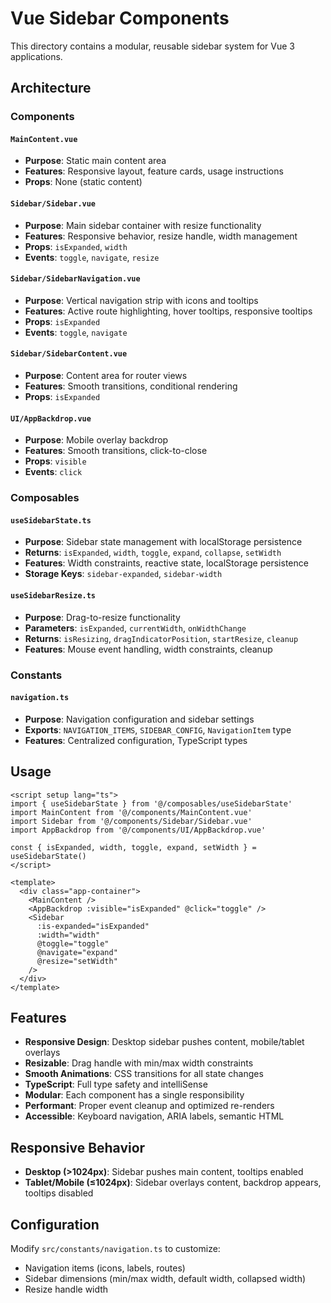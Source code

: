 # Vue Sidebar Components

This directory contains a modular, reusable sidebar system for Vue 3 applications.

## Architecture

### Components

#### `MainContent.vue`

- **Purpose**: Static main content area
- **Features**: Responsive layout, feature cards, usage instructions
- **Props**: None (static content)

#### `Sidebar/Sidebar.vue`

- **Purpose**: Main sidebar container with resize functionality
- **Features**: Responsive behavior, resize handle, width management
- **Props**: `isExpanded`, `width`
- **Events**: `toggle`, `navigate`, `resize`

#### `Sidebar/SidebarNavigation.vue`

- **Purpose**: Vertical navigation strip with icons and tooltips
- **Features**: Active route highlighting, hover tooltips, responsive tooltips
- **Props**: `isExpanded`
- **Events**: `toggle`, `navigate`

#### `Sidebar/SidebarContent.vue`

- **Purpose**: Content area for router views
- **Features**: Smooth transitions, conditional rendering
- **Props**: `isExpanded`

#### `UI/AppBackdrop.vue`

- **Purpose**: Mobile overlay backdrop
- **Features**: Smooth transitions, click-to-close
- **Props**: `visible`
- **Events**: `click`

### Composables

#### `useSidebarState.ts`

- **Purpose**: Sidebar state management with localStorage persistence
- **Returns**: `isExpanded`, `width`, `toggle`, `expand`, `collapse`, `setWidth`
- **Features**: Width constraints, reactive state, localStorage persistence
- **Storage Keys**: `sidebar-expanded`, `sidebar-width`

#### `useSidebarResize.ts`

- **Purpose**: Drag-to-resize functionality
- **Parameters**: `isExpanded`, `currentWidth`, `onWidthChange`
- **Returns**: `isResizing`, `dragIndicatorPosition`, `startResize`, `cleanup`
- **Features**: Mouse event handling, width constraints, cleanup

### Constants

#### `navigation.ts`

- **Purpose**: Navigation configuration and sidebar settings
- **Exports**: `NAVIGATION_ITEMS`, `SIDEBAR_CONFIG`, `NavigationItem` type
- **Features**: Centralized configuration, TypeScript types

## Usage

```vue
<script setup lang="ts">
import { useSidebarState } from '@/composables/useSidebarState'
import MainContent from '@/components/MainContent.vue'
import Sidebar from '@/components/Sidebar/Sidebar.vue'
import AppBackdrop from '@/components/UI/AppBackdrop.vue'

const { isExpanded, width, toggle, expand, setWidth } = useSidebarState()
</script>

<template>
  <div class="app-container">
    <MainContent />
    <AppBackdrop :visible="isExpanded" @click="toggle" />
    <Sidebar
      :is-expanded="isExpanded"
      :width="width"
      @toggle="toggle"
      @navigate="expand"
      @resize="setWidth"
    />
  </div>
</template>
```

## Features

- **Responsive Design**: Desktop sidebar pushes content, mobile/tablet overlays
- **Resizable**: Drag handle with min/max width constraints
- **Smooth Animations**: CSS transitions for all state changes
- **TypeScript**: Full type safety and intelliSense
- **Modular**: Each component has a single responsibility
- **Performant**: Proper event cleanup and optimized re-renders
- **Accessible**: Keyboard navigation, ARIA labels, semantic HTML

## Responsive Behavior

- **Desktop (>1024px)**: Sidebar pushes main content, tooltips enabled
- **Tablet/Mobile (≤1024px)**: Sidebar overlays content, backdrop appears, tooltips disabled

## Configuration

Modify `src/constants/navigation.ts` to customize:

- Navigation items (icons, labels, routes)
- Sidebar dimensions (min/max width, default width, collapsed width)
- Resize handle width
